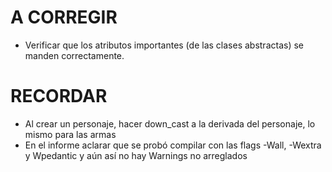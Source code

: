 # A CORREGIR

- Verificar que los atributos importantes (de las clases abstractas) se manden correctamente.

# RECORDAR

- Al crear un personaje, hacer down_cast a la derivada del personaje, lo mismo para las armas
- En el informe aclarar que se probó compilar con las flags -Wall, -Wextra y Wpedantic y aún así no hay Warnings no arreglados